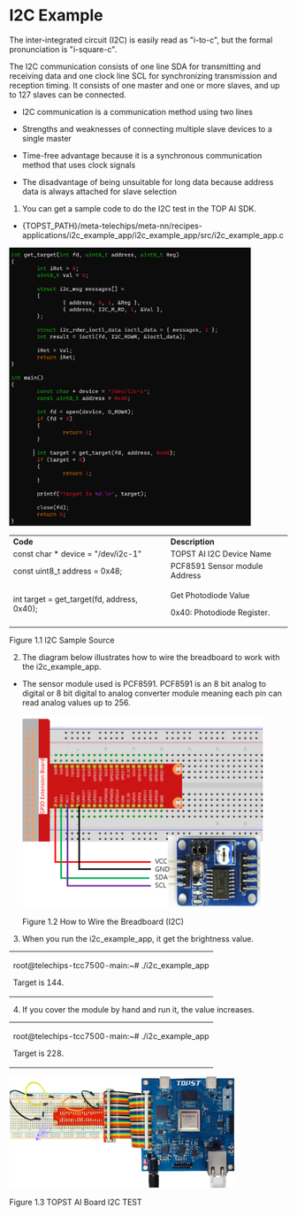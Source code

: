 ﻿# I2C Example

The inter-integrated circuit (I2C) is easily read as "i-to-c", but the
formal pronunciation is "i-square-c".

The I2C communication consists of one line SDA for transmitting and
receiving data and one clock line SCL for synchronizing transmission and
reception timing. It consists of one master and one or more slaves, and
up to 127 slaves can be connected.

- I2C communication is a communication method using two lines

- Strengths and weaknesses of connecting multiple slave devices to a
  single master

<!-- -->

- Time-free advantage because it is a synchronous communication method
  that uses clock signals

- The disadvantage of being unsuitable for long data because address
  data is always attached for slave selection

1.  You can get a sample code to do the I2C test in the TOP AI SDK.

- {TOPST_PATH}/meta-telechips/meta-nn/recipes-applications/i2c_example_app/i2c_example_app/src/i2c_example_app.c

<img src="https://github.com/topst-development/Documentation/blob/Tsolutions/TOPST-AI/Software/media/2. I2C.image1.png"
style="width:4.54861in;height:5.23958in"
alt="텍스트, 스크린샷, 소프트웨어이(가) 표시된 사진 자동 생성된 설명" />

<table>
<colgroup>
<col style="width: 56%" />
<col style="width: 43%" />
</colgroup>
<tbody>
<tr class="odd">
<td><strong>Code</strong></td>
<td><strong>Description</strong></td>
</tr>
<tr class="even">
<td>const char * device = "/dev/i2c-1"</td>
<td>TOPST AI I2C Device Name</td>
</tr>
<tr class="odd">
<td>const uint8_t address = 0x48;</td>
<td>PCF8591 Sensor module Address</td>
</tr>
<tr class="even">
<td>int target = get_target(fd, address, 0x40);</td>
<td><p>Get Photodiode Value</p>
<p>0x40: Photodiode Register.</p></td>
</tr>
</tbody>
</table>

Figure 1.1 I2C Sample Source

2.  The diagram below illustrates how to wire the breadboard to work
    with the i2c_example_app.

- The sensor module used is PCF8591. PCF8591 is an 8 bit analog to
  digital or 8 bit digital to analog converter module meaning each pin
  can read analog values up to 256.

  <img src="https://github.com/topst-development/Documentation/blob/Tsolutions/TOPST-AI/Software/media/2. I2C.image2.png"
  style="width:4.53264in;height:3.625in" />

  Figure 1.2 How to Wire the Breadboard (I2C)

3.  When you run the i2c_example_app, it get the brightness value.

<table>
<colgroup>
<col style="width: 100%" />
</colgroup>
<tbody>
<tr class="odd">
<td><p>root@telechips-tcc7500-main:~# ./i2c_example_app</p>
<p>Target is 144.</p></td>
</tr>
</tbody>
</table>

4.  If you cover the module by hand and run it, the value increases.

<table>
<colgroup>
<col style="width: 100%" />
</colgroup>
<tbody>
<tr class="odd">
<td><p>root@telechips-tcc7500-main:~# ./i2c_example_app</p>
<p>Target is 228.</p></td>
</tr>
</tbody>
</table>

<img src="https://github.com/topst-development/Documentation/blob/Tsolutions/TOPST-AI/Software/media/2. I2C.image3.png"
style="width:4.2537in;height:2.11352in"
alt="회로, 전자 부품, 전자 공학, 회로 구성요소이(가) 표시된 사진 자동 생성된 설명" />

Figure 1.3 TOPST AI Board I2C TEST
